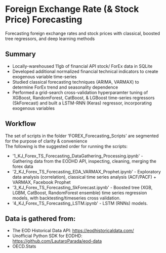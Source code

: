 # Foreign Exchange Rate (& Stock Price) Forecasting
Forecasting foreign exchange rates and stock prices with classical, boosted tree regressors, and deep learning methods

## Summary
-	Locally-warehoused 11gb of financial API stock/ ForEx data in SQLite
-	Developed additional normalized financial technical indicators to create exogenous variable time-series
-	Studied classical forecasting techniques (ARIMA, VARMAX) to determine ForEx trend and seasonality dependence
-	Performed a grid-search cross-validation hyperparamter tuning of XGBoost, RandomForest, CatBoost, & LGBoost time-series regressors (SkForecast) and built a LSTM-RNN (Keras) regressor, incorporating exogenous variables

## Workflow
The set of scripts in the folder 'FOREX_Forecasting_Scripts' are segmented for the purpose of clarity & convenience <br>
The following is the suggested order for running the scripts:
- '1_KJ_Forex_TS_Forecasting_DataGathering_Processing.ipynb' - Gathering data from the EODHD API, inspecting, cleaning, merging the forex data
- '2_KJ_Forex_TS_Forecasting_EDA_VARMAX_Prophet.ipynb' - Exploratory data analysis (correlation), classical time series analysis (ACF/PACF) + VARMAX, Facebook Prophet
- '3_KJ_Forex_TS_Forecasting_SkForecast.ipynb' - Boosted tree  (XGB, LGBM, CatBoost, RandomForest ensemble) time series regression models, with backtesting/timeseries cross validation.
- '4_KJ_Forex_TS_Forecasting_LSTM.ipynb' - LSTM (RNNs) models.

## Data is gathered from:
- The EOD Historical Data API: https://eodhistoricaldata.com/
- Unofficial Python SDK for EODHD: https://github.com/LautaroParada/eod-data
- OECD.Stats

